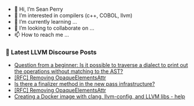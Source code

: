 - 👋 Hi, I’m Sean Perry
- 👀 I’m interested in compilers (c++, COBOL, llvm)
- 🌱 I’m currently learning ...
- 💞️ I’m looking to collaborate on ...
- 📫 How to reach me ...

<!---
s66perry/s66perry is a ✨ special ✨ repository because its `README.md` (this file) appears on your GitHub profile.
You can click the Preview link to take a look at your changes.
--->
### 📕 Latest LLVM Discourse Posts

<!-- DISCOURSE-LLVM:START -->
- [Question from a beginner: Is it possible to traverse a dialect to print out the operations without matching to the AST?](https://discourse.llvm.org/t/question-from-a-beginner-is-it-possible-to-traverse-a-dialect-to-print-out-the-operations-without-matching-to-the-ast/63891#post_6)
- [[RFC] Removing OpaqueElementsAttr](https://discourse.llvm.org/t/rfc-removing-opaqueelementsattr/63856#post_7)
- [Is there a finalizer method in the new pass infrastructure?](https://discourse.llvm.org/t/is-there-a-finalizer-method-in-the-new-pass-infrastructure/63869#post_3)
- [[RFC] Removing OpaqueElementsAttr](https://discourse.llvm.org/t/rfc-removing-opaqueelementsattr/63856#post_6)
- [Creating a Docker image with clang, llvm-config, and LLVM libs - help](https://discourse.llvm.org/t/creating-a-docker-image-with-clang-llvm-config-and-llvm-libs-help/63916#post_1)
<!-- DISCOURSE-LLVM:END -->
